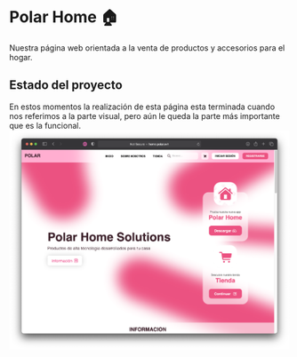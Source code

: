 # Polar Home 🏠
Nuestra página web orientada a la venta de productos y accesorios para el hogar.
## Estado del proyecto
En estos momentos la realización de esta página esta terminada cuando nos referimos a la parte visual, pero aún le queda la parte más importante que es la funcional.
![Preview de la página](/preview/preview.png)
